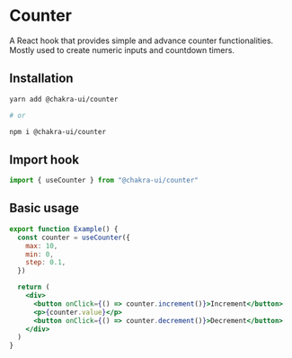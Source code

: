 # Counter

A React hook that provides simple and advance counter functionalities. Mostly
used to create numeric inputs and countdown timers.

## Installation

```sh
yarn add @chakra-ui/counter

# or

npm i @chakra-ui/counter
```

## Import hook

```js
import { useCounter } from "@chakra-ui/counter"
```

## Basic usage

```jsx
export function Example() {
  const counter = useCounter({
    max: 10,
    min: 0,
    step: 0.1,
  })

  return (
    <div>
      <button onClick={() => counter.increment()}>Increment</button>
      <p>{counter.value}</p>
      <button onClick={() => counter.decrement()}>Decrement</button>
    </div>
  )
}
```
